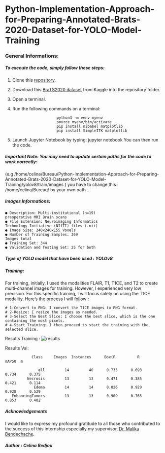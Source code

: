 # Python-Implementation-Approach-for-Preparing-Annotated-Brats-2020-Dataset-for-YOLO-Model-Training

### General Informations:
##### To execute the code, simply follow these steps:

1. Clone this [repository](https://github.com/bedjou211/Python-Implementation-Approach-for-Preparing-Annotated-Brats-2020-Dataset-for-YOLO-Model-Training/tree/main).

2. Download this [BraTS2020 dataset](https://www.kaggle.com/datasets/awsaf49/brats20-dataset-training-validation/data) from Kaggle into the repository folder.

3. Open a terminal.

4. Run the following commands on a terminal:


                           python3 -m venv myenv    
                           source myenv/bin/activate
                           pip install nibabel matplotlib
                           pip install SimpleITK matplotlib
5. Launch Jupyter Notebook by typing: jupyter notebook
You can then run the code.

##### Important Note: You may need to update certain paths for the code to work correctly:
(e.g /home/celina/Bureau/Python-Implementation-Approach-for-Preparing-Annotated-Brats-2020-Dataset-for-YOLO-Model-Training/yolov8/train/images ) you have to change this : /home/celina/Bureau/ by your own path .

##### Images Informations:    
    ● Description: Multi-institutional (n=19)
    preoperative MRI Brain scans
    ● File Extension: Neuroimaging Informatics
    Technology Initiative (NIfTI) files (.nii)
    ● Image Size: 240x240x155 Voxels
    ● Number of Training Samples: 369
    Images total
    ● Training Set: 344
    ● Validation and Testing Set: 25 for both

##### Type of YOLO model that have been used : YOLOv8
##### Training:
For training, initially, I used the modalities FLAIR, T1, T1CE, and T2 to create multi-channel images for training. However, I experienced very low precision. For this specific training, I will focus solely on using the T1CE modality. Here’s the process I will follow :

    # 1-Convert to PNG: I convert the T1CE images to PNG format.
    # 2-Resize: I resize the images as needed.
    # 3-Select the Best Slice: I choose the best slice, which is the one containing the most pixels.
    # 4-Start Training: I then proceed to start the training with the selected slice.

Results Training :
![results](https://github.com/user-attachments/assets/c06c2041-441b-4096-ac58-a05c7ad1fb3b)


Results Val:

                Class     Images  Instances      Box(P          R      mAP50  m

                   all         14         40      0.735      0.693      0.734      0.375
              Necrosis         13         13      0.471      0.385      0.421      0.114
                 Edema         14         14      0.826      0.929      0.928      0.529
       EnhancingTumors         13         13      0.909      0.765      0.853      0.482

        

##### Acknowledgements
I would like to express my profound gratitude to all those who contributed to the success
of this internship especially my supervisor,  [Dr. Malika Bendechache](https://malikabendechache.github.io/).

##### Author :  Celina Bedjou
